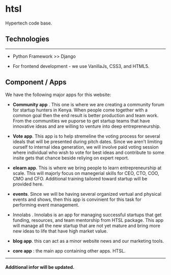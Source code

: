 # htsl
Hypertech code base. 

## Technologies

------------------------------------------------------

- Python Framework >> Django

- For frontend development - we use VanillaJs, CSS3, and HTML5.

## Component / Apps

We have the following  major apps for this website:

- **Community app** . This one is where we are creating a community forum for startup hunters in Kenya. 
When people come together with a common goal then the end result is better production and team work.
From the communities we puporse to get startup teams that have innovative ideas and are willing to venture 
into deep entrepreneurship.

- **Vote app**. This app is to help stremeline the voting process for several ideals that will be presented
during pitch dates. Since we aren't limiting ourself to internal idea generation, we will involve paid voting
session where individual who wish to vote for best ideas and contribute to some insite gets that chance beside 
reliying on expert report.

- **elearn app**. This is where we bring people to learn entrepreneurship at scale. This will majorly focus on
manegerial skills for CEO, CTO, COO, CMO and CFO. Additional training tailored toward startup will be provided here.

- **events**. Since we will be having several organized vertual and physical events and shows, then this app is convinient
for this task for performing event management.

- Innolabs . Innolabs is an app for managing successful  startups that get funding, resources, and team mentorship from 
HTSL package. This app will manage all the new startup that are not yet mature and bring more new ideas to life that have high market 
value.

- **blog app**. this can act as a minor website news and our marketing tools.

- **core app** : the main app containing other apps. HTSL.

-------------------------------------------------------------------------------------------------------------

#### Additional infor will be updated.
